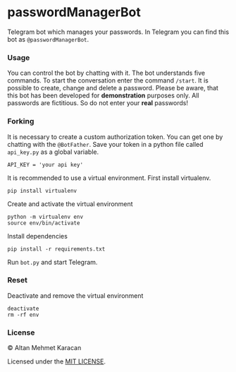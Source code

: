 # passwordManagerBot
Telegram bot which manages your passwords. In Telegram you can find this bot as `@passwordManagerBot`.

### Usage
You can control the bot by chatting with it. The bot understands five commands. To start the conversation enter the command `/start`.
It is possible to create, change and delete a password. Please be aware, that this bot has been developed for **demonstration** purposes only.
All passwords are fictitious. So do not enter your **real** passwords!


### Forking

It is necessary to create a custom authorization token.
You can get one by chatting with the `@BotFather`. Save your token in a python file called `api_key.py` as a global variable.

    API_KEY = 'your api key'

It is recommended to use a virtual environment. First install virtualenv.

    pip install virtualenv

Create and activate the virtual environment

    python -m virtualenv env
    source env/bin/activate

Install dependencies

    pip install -r requirements.txt

Run `bot.py` and start Telegram.

### Reset
Deactivate and remove the virtual environment

    deactivate
    rm -rf env

### License

© Altan Mehmet Karacan

Licensed under the [MIT LICENSE](LICENSE).


